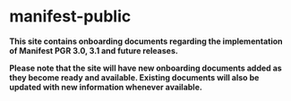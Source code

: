 # manifest-public
<b>This site contains onboarding documents regarding the implementation of Manifest PGR 3.0, 3.1 and future releases.</b>



<b>Please note that the site will have new onboarding documents added as they become ready and available. Existing documents will also be updated with new information whenever available. </b>